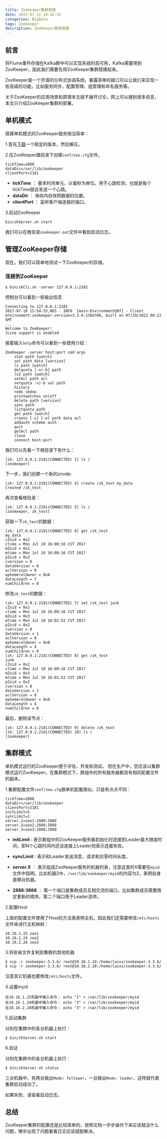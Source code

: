 ```yaml
---
title: ZooKeeper集群搭建
date: 2017-07-11 10:42:32
categories: BigData
tags: ZooKeeper
description: ZooKeeper集群搭建
---
```


## 前言

将Flume事件存储在Kafka群中可以实现系统的高可用，Kafka需要用到ZooKeeper，因此我们需要先将ZooKeeper集群搭建起来。

ZooKeeper是一个开源的分布式协调系统。暴露简单的接口可以让我们来实现一些高级的功能，比如服务同步，配置管理，组管理和命名服务等。

关于ZooKeeper的应用场景和原理本文就不展开讨论，网上可以搜到很多信息，本文只介绍ZooKeeper集群的部署。

## 单机模式

搭建单机模式的ZooKeeper服务相当简单：

1.首先[下载](http://zookeeper.apache.org/releases.html)一个稳定的版本，然后解压。

2.在ZooKeeper跟目录下创建`conf/zoo.cfg`文件。

```
tickTime=2000
dataDir=/var/lib/zookeeper
clientPort=2181
```

- **tickTime** ： 基本时间单元，以毫秒为单位。用于心跳检测，也就是每个tickTime就会发送一个心跳。
- **dataDir** ： 保存内存快照数据的位置。
- **clientPort** ： 监听客户端连接的端口。

3.启动ZooKeeper

```
bin/zkServer.sh start
```

我们可以在根目录`zookeeper.out`文件中看到启动日志。

## 管理ZooKeeper存储

现在，我们可以简单地测试一下ZooKeeper的存储。

### 连接到ZooKeeper

```
$ bin/zkCli.sh -server 127.0.0.1:2181
```

控制台可以看到一些输出信息

```
Connecting to 127.0.0.1:2181
2017-07-10 15:54:33,803 - INFO  [main:Environment@97] - Client environment:zookeeper.version=3.3.6-1366786, built on 07/29/2012 06:22 GMT
...
Welcome to ZooKeeper!
JLine support is enabled
```

接着输入`help`命令可以看到一些使用介绍：

```
ZooKeeper -server host:port cmd args
	stat path [watch]
	set path data [version]
	ls path [watch]
	delquota [-n|-b] path
	ls2 path [watch]
	setAcl path acl
	setquota -n|-b val path
	history 
	redo cmdno
	printwatches on|off
	delete path [version]
	sync path
	listquota path
	get path [watch]
	create [-s] [-e] path data acl
	addauth scheme auth
	quit 
	getAcl path
	close 
	connect host:port
```

<!-- more -->

我们可以先看一下根目录下有什么：

```
[zk: 127.0.0.1:2181(CONNECTED) 1] ls /
[zookeeper]
```

下一步，我们创建一个新的znode:

```
[zk: 127.0.0.1:2181(CONNECTED) 4] create /zk_test my_data
Created /zk_test
```

再次查看根目录：

```
[zk: 127.0.0.1:2181(CONNECTED) 5] ls /
[zookeeper, zk_test]
```

获取一下`zk_test`的数据：

```
[zk: 127.0.0.1:2181(CONNECTED) 6] get /zk_test
my_data
cZxid = 0x2
ctime = Mon Jul 10 16:00:16 CST 2017
mZxid = 0x2
mtime = Mon Jul 10 16:00:16 CST 2017
pZxid = 0x2
cversion = 0
dataVersion = 0
aclVersion = 0
ephemeralOwner = 0x0
dataLength = 7
numChildren = 0
```

修改`zk_test`的数据：

```
[zk: 127.0.0.1:2181(CONNECTED) 7] set /zk_test junk
cZxid = 0x2
ctime = Mon Jul 10 16:00:16 CST 2017
mZxid = 0x3
mtime = Mon Jul 10 16:01:52 CST 2017
pZxid = 0x2
cversion = 0
dataVersion = 1
aclVersion = 0
ephemeralOwner = 0x0
dataLength = 4
numChildren = 0
[zk: 127.0.0.1:2181(CONNECTED) 8] get /zk_test
junk
cZxid = 0x2
ctime = Mon Jul 10 16:00:16 CST 2017
mZxid = 0x3
mtime = Mon Jul 10 16:01:52 CST 2017
pZxid = 0x2
cversion = 0
dataVersion = 1
aclVersion = 0
ephemeralOwner = 0x0
dataLength = 4
numChildren = 0
```

最后，删除该节点：

```
[zk: 127.0.0.1:2181(CONNECTED) 9] delete /zk_test
[zk: 127.0.0.1:2181(CONNECTED) 10] ls /
[zookeeper]
```

## 集群模式

单机模式运行的ZooKeeper便于评估，开发和测试。 但在生产中，您应该以集群模式运行ZooKeeper。在集群模式下，群组中的所有服务器都具有相同配置文件的副本。

1.集群配置文件`conf/zoo.cfg`跟单机配置类似，只是有点点不同：

```
tickTime=2000
dataDir=/var/lib/zookeeper
clientPort=2181
initLimit=5
syncLimit=2
server.1=zoo1:2888:3888
server.2=zoo2:2888:3888
server.3=zoo3:2888:3888
```

- **initLimit** : 表示群组中的ZooKeeper服务器初始化时连接到Leader最大限度时间，即N个心跳时间内还没连接上Leader则表示连接失败。

- **syncLimit** : 表示和Leader发送消息，请求和应答时间长度。

- **server.X** ： 表示组成ZooKeeper服务的机器列表，注意这里的X需要在`myid`文件中指明。比如机器2中，`/var/lib/zookeeper/myid`的内容为2，表明自身是哪台机器。

- **2888:3888** ： 第一个端口是集群成员互相交流的端口，比如集群成员需要商定更新的顺序。第二个端口用于Leader选举。

2.配置Host

上面的配置文件使用了Host的方法类表明主机，因此我们还需要修改`/etc/hosts`文件来进行主机映射：

```
10.16.1.25 zoo1
10.16.1.24 zoo2
10.16.2.28 zoo3

```

3.将安装文件复制到集群的其他机器

```
$ scp -r zookeeper-3.3.6/ root@10.16.1.24:/home/laixs/zookeeper-3.3.6/
$ scp -r zookeeper-3.3.6/ root@10.16.2.28:/home/laixs/zookeeper-3.3.6/

```

注意其它机器也要修改`/etc/hosts`文件。

4.设置myid

```
在10.16.1.25机器中输入命令： echo "1" > /var/lib/zookeeper/myid
在10.16.1.24机器中输入命令： echo "2" > /var/lib/zookeeper/myid
在10.16.2.28机器中输入命令： echo "3" > /var/lib/zookeeper/myid
```

5.启动集群

分别在集群中的各台机器上执行：

```
$ bin/zkServer.sh start
```

6.验证

分别在集群中的各台机器上执行：

```
$ bin/zkServer.sh status

```

三台机器中，有两台输出`Mode: follower`，一台输出`Mode: leader`，这样就代表集群启动成功了。

如果失败，请查看启动日志。

## 总结

ZooKeeper集群的配置还是比较简单的，按照文档一步步操作下来应该就没什么问题，哪步出现了问题看看日志应该就能解决。

